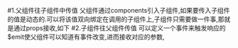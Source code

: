 #1.父组件往子组件中传值
父组件通过components引入子组件,如果要传入子组件的值是动态的.可以将该值双向绑定在调用的子组件上,子组件只需要做一件事,那就是通过props接收,如下
#2.子组件往父组件传值
可以定义一个事件来触发响应的$emit使父组件可以知道有事件改变,进而接收对应的参数,

<!-- 重点中的重点  左子  右父 -->